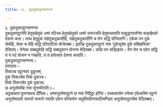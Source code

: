 ```yaml
---
title: ०६. दुकदुकपट्ठानवण्णना

---
```

६. दुकदुकपट्ठानवण्णना  
दुकदुकपट्ठानेपि हेतुसहेतुकं धम्मं पटिच्च हेतुसहेतुको धम्मो उप्पज्जति हेतुपच्चयाति पञ्हुद्धारवसेनेव सङ्खेपतो देसना कता। तत्थ हेतुदुकं सहेतुकदुकादीहि, सहेतुकदुकादीनि च तेन सद्धिं योजितानि। एकेकं पन दुकं सेसेहि, सेसा च तेहि सद्धिं पटिपाटिया योजेतब्बा। इदञ्हि दुकदुकपट्ठानं नाम ‘दुकेसुयेव दुके पक्खिपित्वा’ देसितम्। तेनेत्थ सब्बदुकेहि सद्धिं सब्बदुकानं योजना वेदितब्बा। पाळि पन सङ्खित्ता। येन येन च पदेन सद्धिं यं यं पदं योजनं न गच्छति, तं तं हापेत्वाव देसना कताति।  
दुकदुकपट्ठानवण्णना।  
एत्तावता –  
तिकञ्च पट्ठानवरं दुकुत्तमं,  
दुकं तिकञ्चेव तिकं दुकञ्च।  
तिकं तिकञ्चेव दुकं दुकञ्च,  
छ अनुलोमम्हि नया सुगम्भीराति॥ –  
अट्ठकथायं वुत्तगाथाय दीपिता। धम्मानुलोमपट्ठाने छ नया निद्दिट्ठा होन्ति। पच्चयवसेन पनेत्थ एकेकस्मिं पट्ठाने अनुलोमादयो चत्तारो चत्तारो नयाति एकेन परियायेन चतुवीसतिनयपटिमण्डितं अनुलोमपट्ठानंयेव वेदितब्बम्।  